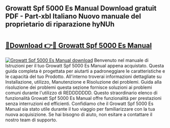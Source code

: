 ## Growatt Spf 5000 Es Manual Download gratuit PDF - Part-xbI Italiano Nuovo manuale del proprietario di riparazione hyNUh

# <h2><a href="http://dfcb1e.blite.top/?on=Growatt+Spf+5000+Es+Manual">🔗Download 👉🔴 Growatt Spf 5000 Es Manual</a></h2>

[![Growatt Spf 5000 Es Manual download](https://i.imgur.com/lujVjoI.png)](http://dfcb1e.blite.top/?on=Growatt+Spf+5000+Es+Manual)
Benvenuto nel manuale di Istruzioni per il tuo Growatt Spf 5000 Es Manual appena acquistato. Questa guida completa è progettata per aiutarti a padroneggiare le caratteristiche e le capacità del tuo Prodotto. All'interno troverai informazioni dettagliate su Installazione, utilizzo, Manutenzione e Risoluzione dei problemi. Guida alla risoluzione dei problemi questa sezione fornisce soluzioni ai problemi comuni durante l'utilizzo di REDDDDDDD. Questo straordinario elenco di funzionalità Growatt Spf 5000 Es Manual offre funzionalità per prestazioni senza interruzioni ed efficienti. Confidiamo che il Growatt Spf 5000 Es Manual sia stato utile durante il tuo viaggio per familiarizzare con la tua nuova acquisizione. Se hai bisogno di aiuto, non esitare a contattare il nostro team di supporto.

